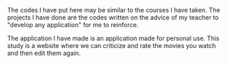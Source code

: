 The codes I have put here may be similar to the courses I have taken. The projects I have done are the codes written on the advice of my teacher to "develop any application" for me to reinforce.


The application I have made is an application made for personal use. This study is a website where we can criticize and rate the movies you watch and then edit them again.
